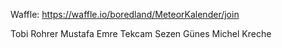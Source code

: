Waffle:
https://waffle.io/boredland/MeteorKalender/join

Tobi Rohrer
Mustafa Emre Tekcam
Sezen Günes
Michel Kreche